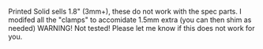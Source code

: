 Printed Solid sells 1.8" (3mm+), these do not work with the spec parts. I modifed all the "clamps" to accomidate 1.5mm extra (you can then shim as needed)
WARNING! Not tested! Please let me know if this does not work for you.
